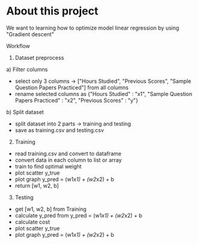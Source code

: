 # About this project

We want to learning how to optimize model linear regression by using "Gradient descent"

Workflow

1. Dataset preprocess

a) Filter columns 
- select only 3 columns -> ["Hours Studied", "Previous Scores", "Sample Question Papers Practiced"] from all columns
- rename selected columns as {"Hours Studied" : "x1", "Sample Question Papers Practiced" : "x2", "Previous Scores" : "y"}

b) Split dataset
- split dataset into 2 parts -> training and testing
- save as training.csv and testing.csv

2. Training 
- read training.csv and convert to dataframe
- convert data in each column to list or array
- train to find optimal weight
- plot scatter y_true
- plot graph y_pred = (w1*x1) + (w2*x2) + b
- return [w1, w2, b]

3. Testing
- get [w1, w2, b] from Training
- calculate y_pred from y_pred = (w1*x1) + (w2*x2) + b
- calculate cost
- plot scatter y_true
- plot graph y_pred = (w1*x1) + (w2*x2) + b






